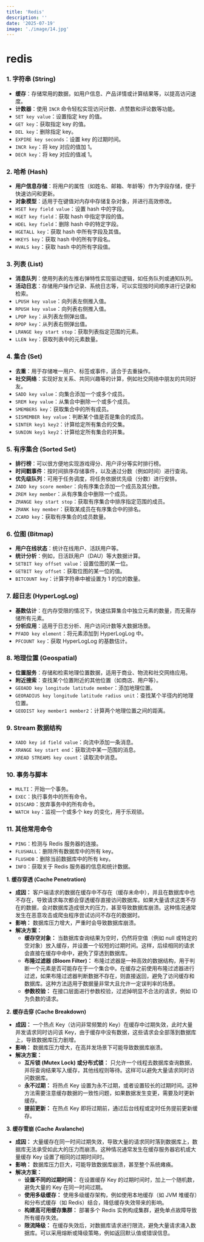 ```yaml
---
title: 'Redis'
description: ''
date: '2025-07-19'
image: './image/14.jpg'
---
```

# redis

### **1. 字符串 (String)**

- **缓存**：存储常用的数据，如用户信息、产品详情或计算结果等，以提高访问速度。
- **计数器**：使用 `INCR` 命令轻松实现访问计数、点赞数和评论数等功能。
- `SET key value`：设置指定 key 的值。
- `GET key`：获取指定 key 的值。
- `DEL key`：删除指定 key。
- `EXPIRE key seconds`：设置 key 的过期时间。
- `INCR key`：将 key 对应的值加 1。
- `DECR key`：将 key 对应的值减 1。

### **2. 哈希 (Hash)**

- **用户信息存储**：将用户的属性（如姓名、邮箱、年龄等）作为字段存储，便于快速访问和更新。
- **对象模型**：适用于在键值对内存中存储复杂对象，并进行高效修改。
- `HSET key field value`：设置 hash 中的字段。
- `HGET key field`：获取 hash 中指定字段的值。
- `HDEL key field`：删除 hash 中的特定字段。
- `HGETALL key`：获取 hash 中所有字段及其值。
- `HKEYS key`：获取 hash 中的所有字段名。
- `HVALS key`：获取 hash 中的所有字段值。

### **3. 列表 (List)**

- **消息队列**：使用列表的左推右弹特性实现驱动逻辑，如任务队列或通知队列。
- **活动日志**：存储用户操作记录、系统日志等，可以实现按时间顺序进行记录和检索。
- `LPUSH key value`：向列表左侧推入值。
- `RPUSH key value`：向列表右侧推入值。
- `LPOP key`：从列表左侧弹出值。
- `RPOP key`：从列表右侧弹出值。
- `LRANGE key start stop`：获取列表指定范围的元素。
- `LLEN key`：获取列表中的元素数量。

### **4. 集合 (Set)**

- **去重**：用于存储唯一用户、标签或事件，适合于去重操作。
- **社交网络**：实现好友关系、共同兴趣等的计算，例如社交网络中朋友的共同好友。
- `SADD key value`：向集合添加一个或多个成员。
- `SREM key value`：从集合中删除一个或多个成员。
- `SMEMBERS key`：获取集合中的所有成员。
- `SISMEMBER key value`：判断某个值是否是集合的成员。
- `SINTER key1 key2`：计算给定所有集合的交集。
- `SUNION key1 key2`：计算给定所有集合的并集。

### **5. 有序集合 (Sorted Set)**

- **排行榜**：可以很方便地实现游戏得分、用户评分等实时排行榜。
- **时间戳事件**：按时间排序存储事件，以及通过分数（例如时间）进行查询。
- **优先级队列**：可用于任务调度，将任务依据优先级（分数）进行安排。
- `ZADD key score member`：向有序集合添加一个成员及其分数。
- `ZREM key member`：从有序集合中删除一个成员。
- `ZRANGE key start stop`：获取有序集合中排序指定范围的成员。
- `ZRANK key member`：获取某成员在有序集合中的排名。
- `ZCARD key`：获取有序集合的成员数量。

### **6. 位图 (Bitmap)**

- **用户在线状态**：统计在线用户、活跃用户等。
- **统计分析**：例如，日活跃用户（DAU）等大数据计算。
- `SETBIT key offset value`：设置位图的某一位。
- `GETBIT key offset`：获取位图的某一位的值。
- `BITCOUNT key`：计算字符串中被设置为 1 的位的数量。

### **7. 超日志 (HyperLogLog)**

- **基数估计**：在内存受限的情况下，快速估算集合中独立元素的数量，而无需存储所有元素。
- **分析应用**：适用于日志分析、用户访问计数等大数据场景。
- `PFADD key element`：将元素添加到 HyperLogLog 中。
- `PFCOUNT key`：获取 HyperLogLog 的基数估计。

### **8. 地理位置 (Geospatial)**

- **位置服务**：存储和检索地理位置数据，适用于商业、物流和社交网络应用。
- **附近搜索**：查找某个位置附近的其他位置（如商店、用户等）。
- `GEOADD key longitude latitude member`：添加地理位置。
- `GEORADIUS key longitude latitude radius unit`：查找某个半径内的地理位置。
- `GEODIST key member1 member2`：计算两个地理位置之间的距离。

### **9. Stream 数据结构**

- `XADD key id field value`：向流中添加一条消息。
- `XRANGE key start end`：获取流中某一范围的消息。
- `XREAD STREAMS key count`：读取流中消息。

### **10. 事务与脚本**

- `MULTI`：开始一个事务。
- `EXEC`：执行事务中的所有命令。
- `DISCARD`：放弃事务中的所有命令。
- `WATCH key`：监视一个或多个 key 的变化，用于乐观锁。

### **11. 其他常用命令**

- `PING`：检测与 Redis 服务器的连接。
- `FLUSHALL`：删除所有数据库中的所有 key。
- `FLUSHDB`：删除当前数据库中的所有 key。
- `INFO`：获取关于 Redis 服务器的信息和统计数据。

**1. 缓存穿透 (Cache Penetration)**

- **成因：** 客户端请求的数据在缓存中不存在（缓存未命中），并且在数据库中也不存在，导致请求每次都会穿透缓存直接访问数据库。如果大量请求这类不存在的数据，会对数据库造成很大的压力，甚至导致数据库崩溃。这种情况通常发生在恶意攻击或爬虫程序尝试访问不存在的数据时。
- **影响：** 数据库压力增大，严重时会导致数据库崩溃。
- **解决方案：**
    - **缓存空对象：** 当数据库查询结果为空时，仍然将空值（例如 null 或特定的空对象）放入缓存，并设置一个较短的过期时间。这样，后续相同的请求会直接在缓存中命中，避免了穿透到数据库。
    - **布隆过滤器 (Bloom Filter)：** 布隆过滤器是一种高效的数据结构，用于判断一个元素是否可能存在于一个集合中。在缓存之前使用布隆过滤器进行过滤，如果布隆过滤器判断数据不存在，则直接返回，避免了访问缓存和数据库。这种方法适用于数据量非常大且允许一定误判率的场景。
    - **参数校验：** 在接口层面进行参数校验，过滤掉明显不合法的请求，例如 ID 为负数的请求。

**2. 缓存击穿 (Cache Breakdown)**

- **成因：** 一个热点 Key（访问非常频繁的 Key）在缓存中过期失效，此时大量并发请求同时访问该 Key，由于缓存中没有数据，这些请求会全部落到数据库上，导致数据库压力剧增。
- **影响：** 数据库压力增大，在高并发场景下可能导致数据库崩溃。
- **解决方案：**
    - **互斥锁 (Mutex Lock) 或分布式锁：** 只允许一个线程去数据库查询数据，并将查询结果写入缓存，其他线程则等待。这样可以避免大量请求同时访问数据库。
    - **永不过期：** 将热点 Key 设置为永不过期，或者设置较长的过期时间。这种方法需要注意缓存数据的一致性问题，如果数据发生变更，需要及时更新缓存。
    - **提前更新：** 在热点 Key 即将过期前，通过后台线程或定时任务提前更新缓存。

**3. 缓存雪崩 (Cache Avalanche)**

- **成因：** 大量缓存在同一时间过期失效，导致大量的请求同时落到数据库上，数据库无法承受如此大的压力而崩溃。这种情况通常发生在缓存服务器宕机或大量缓存 Key 设置了相同的过期时间时。
- **影响：** 数据库压力巨大，可能导致数据库崩溃，甚至整个系统瘫痪。
- **解决方案：**
    - **设置不同的过期时间：** 在设置缓存 Key 的过期时间时，加上一个随机数，避免大量的 Key 在同一时间过期。
    - **使用多级缓存：** 使用多级缓存架构，例如使用本地缓存（如 JVM 堆缓存）和分布式缓存（如 Redis）结合，降低缓存失效带来的影响。
    - **构建高可用缓存集群：** 部署多个 Redis 实例构成集群，避免单点故障导致所有缓存失效。
    - **限流降级：** 在缓存失效后，对数据库请求进行限流，避免大量请求涌入数据库。可以采用熔断或降级策略，例如返回默认值或错误信息。